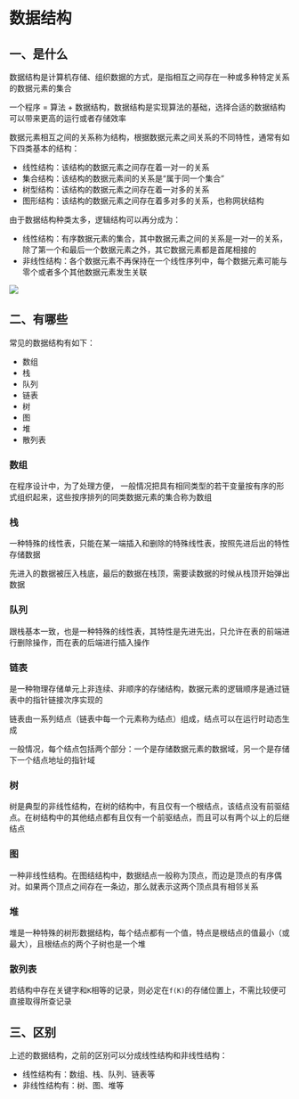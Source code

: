 # 数据结构

## 一、是什么

数据结构是计算机存储、组织数据的方式，是指相互之间存在一种或多种特定关系的数据元素的集合

一个程序 = 算法 + 数据结构，数据结构是实现算法的基础，选择合适的数据结构可以带来更高的运行或者存储效率

数据元素相互之间的关系称为结构，根据数据元素之间关系的不同特性，通常有如下四类基本的结构：

- 线性结构：该结构的数据元素之间存在着一对一的关系
- 集合结构：该结构的数据元素间的关系是“属于同一个集合”
- 树型结构：该结构的数据元素之间存在着一对多的关系
- 图形结构：该结构的数据元素之间存在着多对多的关系，也称网状结构

由于数据结构种类太多，逻辑结构可以再分成为：

- 线性结构：有序数据元素的集合，其中数据元素之间的关系是一对一的关系，除了第一个和最后一个数据元素之外，其它数据元素都是首尾相接的
- 非线性结构：各个数据元素不再保持在一个线性序列中，每个数据元素可能与零个或者多个其他数据元素发生关联

![](https://static.vue-js.com/9aedc5d0-1aa6-11ec-8e64-91fdec0f05a1.png)

## 二、有哪些

常见的数据结构有如下：

- 数组
- 栈
- 队列
- 链表
- 树
- 图
- 堆
- 散列表

### 数组

在程序设计中，为了处理方便， 一般情况把具有相同类型的若干变量按有序的形式组织起来，这些按序排列的同类数据元素的集合称为数组

### 栈

一种特殊的线性表，只能在某一端插入和删除的特殊线性表，按照先进后出的特性存储数据

先进入的数据被压入栈底，最后的数据在栈顶，需要读数据的时候从栈顶开始弹出数据

### 队列

跟栈基本一致，也是一种特殊的线性表，其特性是先进先出，只允许在表的前端进行删除操作，而在表的后端进行插入操作

### 链表

是一种物理存储单元上非连续、非顺序的存储结构，数据元素的逻辑顺序是通过链表中的指针链接次序实现的

链表由一系列结点（链表中每一个元素称为结点）组成，结点可以在运行时动态生成

一般情况，每个结点包括两个部分：一个是存储数据元素的数据域，另一个是存储下一个结点地址的指针域

### 树

树是典型的非线性结构，在树的结构中，有且仅有一个根结点，该结点没有前驱结点。在树结构中的其他结点都有且仅有一个前驱结点，而且可以有两个以上的后继结点

### 图

一种非线性结构。在图结结构中，数据结点一般称为顶点，而边是顶点的有序偶对。如果两个顶点之间存在一条边，那么就表示这两个顶点具有相邻关系

### 堆

堆是一种特殊的树形数据结构，每个结点都有一个值，特点是根结点的值最小（或最大），且根结点的两个子树也是一个堆

### 散列表

若结构中存在关键字和`K`相等的记录，则必定在`f(K)`的存储位置上，不需比较便可直接取得所查记录

## 三、区别

上述的数据结构，之前的区别可以分成线性结构和非线性结构：

- 线性结构有：数组、栈、队列、链表等
- 非线性结构有：树、图、堆等
